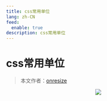 ```yaml
---
title: css常用单位
lang: zh-CN
feed:
  enable: true
description: css常用单位
---
```


# css常用单位

> 本文作者：[onresize](https://github.com/onresize)


<p align="center">
  <img src="/AA_mdPics/css.png" />
</p>